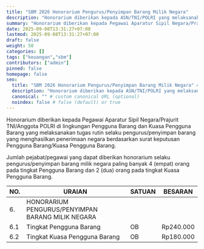 ```yaml
---
title: "SBM 2026 Honorarium Pengurus/Penyimpan Barang Milik Negara"
description: "Honorarium diberikan kepada ASN/TNI/POLRI yang melaksanakan tugas rutin selaku pengurus/penyimpan barang yang menghasilkan penerimaan negara berdasarkan surat keputusan"
summary: "Honorarium diberikan kepada Pegawai Aparatur Sipil Negara/Prajurit TNI/Anggota POLRI di lingkungan Pengguna Barang dan Kuasa Pengguna Barang yang melaksanakan tugas rutin selaku pengurus/penyimpan barang yang menghasilkan penerimaan negara berdasarkan surat keputusan Pengguna Barang/Kuasa Pengguna Barang"
date: 2025-09-08T13:31:27+07:00
lastmod: 2025-09-08T13:31:27+07:00
draft: false
weight: 50
categories: []
tags: ["keuangan","sbm"]
contributors: ["admin"]
pinned: false
homepage: false
seo:
  title: "SBM 2026 Honorarium Pengurus/Penyimpan Barang Milik Negara" # custom title (optional)
  description: "Honorarium diberikan kepada ASN/TNI/POLRI yang melaksanakan tugas rutin selaku pengurus/penyimpan barang yang menghasilkan penerimaan negara berdasarkan surat keputusan" # custom description (recommended)
  canonical: "" # custom canonical URL (optional)
  noindex: false # false (default) or true
---
```


Honorarium diberikan kepada Pegawai Aparatur Sipil Negara/Prajurit TNI/Anggota POLRI di lingkungan Pengguna Barang dan Kuasa Pengguna Barang yang melaksanakan tugas rutin selaku pengurus/penyimpan barang yang menghasilkan penerimaan negara berdasarkan surat keputusan Pengguna Barang/Kuasa Pengguna Barang.

Jumlah pejabat/pegawai yang dapat diberikan honorarium selaku pengurus/penyimpan barang milik negara paling banyak 4 (empat) orang pada tingkat Pengguna Barang dan 2 (dua) orang pada tingkat Kuasa Pengguna Barang.

| NO.    | URAIAN                                                | SATUAN                  | BESARAN     |
| ------ | ----------------------------------------------------- | ----------------------- | ----------- |
| 6.     | HONORARIUM PENGURUS/PENYIMPAN BARANG MILIK NEGARA     |                         |             |
| 6.1    | Tingkat Pengguna Barang                               | OB                      | Rp240.000   |
| 6.2    | Tingkat Kuasa Pengguna Barang                         | OB                      | Rp180.000   |
